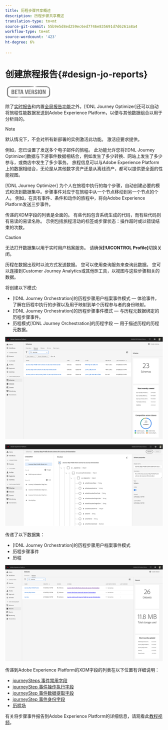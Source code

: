 ```yaml
---
title: 历程步骤共享概述
description: 历程步骤共享概述
translation-type: tm+mt
source-git-commit: 55b9e5d8ed259ec6ed7746e835691d7d6261a8a4
workflow-type: tm+mt
source-wordcount: '423'
ht-degree: 6%

---
```


# 创建旅程报告{#design-jo-reports}

![](../assets/do-not-localize/badge.png)

除了[实时报告](live-report.md)和内置[全局报告功能](global-report.md)之外，[!DNL Journey Optimizer]还可以自动将旅程性能数据发送到Adobe Experience Platform，以便与其他数据组合以用于分析目的。

>[!NOTE]
>
>默认情况下，不会对所有新部署的实例激活此功能。 激活应要求提供。

例如，您已设置了发送多个电子邮件的旅程。 此功能允许您将[!DNL Journey Optimizer]数据与下游事件数据相结合，例如发生了多少转换、网站上发生了多少参与，或商店中发生了多少事务。 旅程信息可以与Adobe Experience Platform上的数据相结合，无论是从其他数字资产还是从离线资产，都可以提供更全面的性能视图。

[!DNL Journey Optimizer] 为个人在旅程中执行的每个步骤，自动创建必要的模式和流到数据集中。步骤事件对应于在旅程中从一个节点移动到另一个节点的个人。 例如，在具有事件、条件和动作的旅程中，将向Adobe Experience Platform发送三步事件。

传递的XDM字段的列表是全面的。 有些代码包含系统生成的代码，而有些代码则有易读的易读名称。 示例包括旅程活动的标签或步骤状态：操作超时或以错误结束的次数。

>[!CAUTION]
>
>无法打开数据集以用于实时用户档案服务。 请确保&#x200B;**[!UICONTROL Profile]**&#x200B;切换关闭。

历程在数据出现时以流方式发送数据。 您可以使用查询服务来查询此数据。 您可以连接到Customer Journey Analytics或其他BI工具，以视图与这些步骤相关的数据。

将创建以下模式:

* [!DNL Journey Orchestration]的历程步骤用户档案事件模式 — 体验事件，了解在历程中执行的步骤以及用于映射到单个历程参与者的身份映射。
* [!DNL Journey Orchestration]的历程步骤事件模式 — 与历程元数据绑定的历程步骤事件。
* 历程模式[!DNL Journey Orchestration]的历程字段 — 用于描述历程的历程元数据。

![](../assets/sharing1.png)

![](../assets/sharing2.png)

传递了以下数据集：

* [!DNL Journey Orchestration]的历程步骤用户档案事件模式
* 历程步骤事件
* 历程

![](../assets/sharing3.png)

传递到Adobe Experience Platform的XDM字段的列表在以下位置有详细说明：

* [journeySteps 事件常用字段](../reports/sharing-common-fields.md)
* [journeyStep 事件操作执行字段](../reports/sharing-execution-fields.md)
* [journeyStep 事件数据提取字段](../reports/sharing-fetch-fields.md)
* [journeyStep 事件身份字段](../reports/sharing-identity-fields.md)
* [历程场](../reports/sharing-journey-fields.md)

有关将步骤事件报告到Adobe Experience Platform的详细信息，请观看此[教程视频](https://experienceleague.adobe.com/docs/journey-orchestration-learn/tutorials/reporting-step-events-to-adobe-experience-platform.html)。
